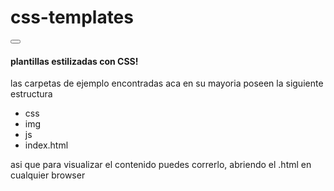 # css-templates
<link rel="stylesheet" href="https://cdnjs.cloudflare.com/ajax/libs/bootswatch/5.0.1/solar/bootstrap.min.css" integrity="sha512-5a/e4z9uDesfMaNNsxmszGzlnAxmJq5xk00ELOiZnAkoOcYQQD81RL8hOPqvLtGp2RL064gL5OH05xlcAwJCGw==" crossorigin="anonymous" referrerpolicy="no-referrer" />

<div class="alert alert-dismissible alert-warning">
  <button type="button" class="btn-close" data-bs-dismiss="alert"></button>
  <h4 class="alert-heading">plantillas estilizadas con CSS!</h4>
  <p class="mb-0">
    las carpetas de ejemplo encontradas aca en su mayoria poseen la siguiente estructura
  </p>
  <p class="mb-0">
    <ul>
      <li>css</li>
      <li>img</li>
      <li>js</li>
      <li>index.html</li>
    </ul>
  </p>
  <p>asi que para visualizar el contenido puedes correrlo, abriendo el .html en cualquier browser</p>
  
  
</div>
